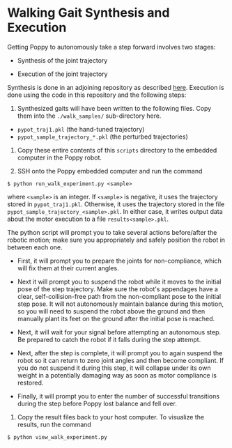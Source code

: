 # Walking Gait Synthesis and Execution

Getting Poppy to autonomously take a step forward involves two stages:

- Synthesis of the joint trajectory

- Execution of the joint trajectory

Synthesis is done in an adjoining repository as described [here](https://github.com/garrettkatz/poppy-simulations/ergo/pybullet/tasks/walking/walk.md).  Execution is done using the code in this repository and the following steps:

1. Synthesized gaits will have been written to the following files.  Copy them into the `./walk_samples/` sub-directory here.

- `pypot_traj1.pkl` (the hand-tuned trajectory)
- `pypot_sample_trajectory_*.pkl` (the perturbed trajectories)

1. Copy these entire contents of this `scripts` directory to the embedded computer in the Poppy robot.

1. SSH onto the Poppy embedded computer and run the command

`$ python run_walk_experiment.py <sample>`

where `<sample>` is an integer.  If `<sample>` is negative, it uses the trajectory stored in `pypot_traj1.pkl`.  Otherwise, it uses the trajectory stored in the file `pypot_sample_trajectory_<sample>.pkl`.  In either case, it writes output data about the motor execution to a file `results<sample>.pkl`.

The python script will prompt you to take several actions before/after the robotic motion; make sure you appropriately and safely position the robot in between each one.

- First, it will prompt you to prepare the joints for non-compliance, which will fix them at their current angles.

- Next it will prompt you to suspend the robot while it moves to the initial pose of the step trajectory.  Make sure the robot's appendages have a clear, self-collision-free path from the non-compliant pose to the initial step pose.  It will not autonomously maintain balance during this motion, so you will need to suspend the robot above the ground and then manually plant its feet on the ground after the initial pose is reached.

- Next, it will wait for your signal before attempting an autonomous step.  Be prepared to catch the robot if it falls during the step attempt.

- Next, after the step is complete, it will prompt you to again suspend the robot so it can return to zero joint angles and then become compliant.  If you do not suspend it during this step, it will collapse under its own weight in a potentially damaging way as soon as motor compliance is restored.

- Finally, it will prompt you to enter the number of successful transitions during the step before Poppy lost balance and fell over.

1. Copy the result files back to your host computer.  To visualize the results, run the command

`$ python view_walk_experiment.py`

